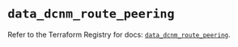 # `data_dcnm_route_peering`

Refer to the Terraform Registry for docs: [`data_dcnm_route_peering`](https://registry.terraform.io/providers/ciscodevnet/dcnm/1.2.7/docs/data-sources/route_peering).
